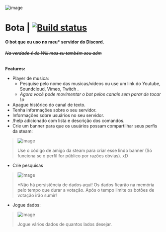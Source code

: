 ![image](https://user-images.githubusercontent.com/20885547/167132783-2019d2cc-7086-416d-94bd-9de3ca8f992b.png)
# Bota | [![Build status](https://dev.azure.com/BotaCorp/Botabot/_apis/build/status/Botabot-Prod)](https://dev.azure.com/BotaCorp/Botabot/_build/latest?definitionId=6)
#### O bot que eu uso no meu* servidor do Discord. 
###### ~~Na verdade é do Will mas eu também sou adm~~


**Features:**
 - Player de musica:
	-   Pesquise pelo nome das musicas/vídeos ou use um link do Youtube, Soundcloud, Vimeo, Twitch .
	-  _Agora você pode movimentar o bot pelos canais sem parar de tocar \o_
-   Apague histórico do canal de texto.
-   Tenha informações sobre o seu servidor.
-   Informações sobre usuários no seu servidor.
-  /help adicionado com lista e descrição dos comandos.
-   Crie um banner para que os usuários possam compartilhar seus perfis da steam:
>   ![image](https://user-images.githubusercontent.com/20885547/167133631-78c11396-d93b-418c-ac2a-0311e7316c21.png)
>
>   Use o código de amigo da steam para criar esse lindo banner (Só funciona se o perfil for público por razões obvias). xD

- Crie pesquisas 
> ![image](https://user-images.githubusercontent.com/20885547/167134060-2bba56f8-42df-469d-8a91-ff40f26618af.png)
> 
> *Não há persistência de dados aqui! Os dados ficarão na memória pelo tempo que durar a votação.
> Após o tempo limite os botões de votação irão sumir!
- Jogue dados:
> ![image](https://user-images.githubusercontent.com/20885547/167134274-0419a721-116c-45d2-b111-949ddd7f2bfb.png)
> 
> Jogue vários dados de quantos lados desejar.
